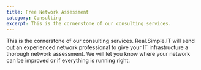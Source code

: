 ```yaml
---
title: Free Network Assessment
category: Consulting
excerpt: This is the cornerstone of our consulting services.
---
```


This is the cornerstone of our consulting services.  Real.Simple.IT will send out an experienced network professional to give your IT infrastructure a thorough network assessment.  We will let you know where your network can be improved or if everything is running right. 